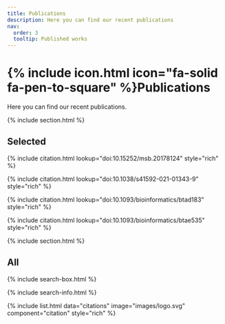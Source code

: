 ```yaml
---
title: Publications
description: Here you can find our recent publications
nav:
  order: 3
  tooltip: Published works
---
```


# {% include icon.html icon="fa-solid fa-pen-to-square" %}Publications

Here you can find our recent publications.

{% include section.html %}

## Selected

{% include citation.html lookup="doi:10.15252/msb.20178124" style="rich" %}

{% include citation.html lookup="doi:10.1038/s41592-021-01343-9" style="rich" %}

{% include citation.html lookup="doi:10.1093/bioinformatics/btad183" style="rich" %}

{% include citation.html lookup="doi:10.1093/bioinformatics/btae535" style="rich" %}


{% include section.html %}

## All

{% include search-box.html %}

{% include search-info.html %}

{% include list.html data="citations" image="images/logo.svg"  component="citation" style="rich" %}
